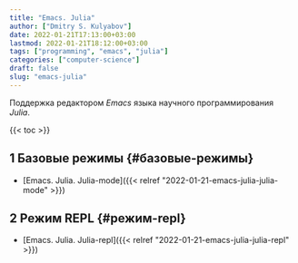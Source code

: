 ```yaml
---
title: "Emacs. Julia"
author: ["Dmitry S. Kulyabov"]
date: 2022-01-21T17:13:00+03:00
lastmod: 2022-01-21T18:12:00+03:00
tags: ["programming", "emacs", "julia"]
categories: ["computer-science"]
draft: false
slug: "emacs-julia"
---
```


Поддержка редактором _Emacs_ языка научного программирования _Julia_.

<!--more-->

{{< toc >}}


## <span class="section-num">1</span> Базовые режимы {#базовые-режимы}

-   [Emacs. Julia. Julia-mode]({{< relref "2022-01-21-emacs-julia-julia-mode" >}})


## <span class="section-num">2</span> Режим REPL {#режим-repl}

-   [Emacs. Julia. Julia-repl]({{< relref "2022-01-21-emacs-julia-julia-repl" >}})
